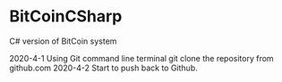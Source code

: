 # BitCoinCSharp
C# version of BitCoin system

2020-4-1 Using Git command line terminal git clone the repository from github.com
2020-4-2 Start to push back to Github.

